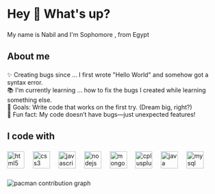 <h1 align="left">Hey 👋 What's up?</h1>

###

<p align="left">My name is Nabil and I'm Sophomore , from Egypt</p>

###

<h2 align="left">About me</h2>

###

<p align="left">✨ Creating bugs since ... I first wrote "Hello World" and somehow got a syntax error.<br>📚 I'm currently learning ... how to fix the bugs I created while learning something else.<br>🎯 Goals: Write code that works on the first try. (Dream big, right?)<br>🎲 Fun fact: My code doesn’t have bugs—just unexpected features!</p>

###

<h2 align="left">I code with</h2>

###

<div align="left">
  <img src="https://cdn.jsdelivr.net/gh/devicons/devicon/icons/html5/html5-original.svg" height="40" alt="html5 logo"  />
  <img width="12" />
  <img src="https://cdn.jsdelivr.net/gh/devicons/devicon/icons/css3/css3-original.svg" height="40" alt="css3 logo"  />
  <img width="12" />
  <img src="https://cdn.jsdelivr.net/gh/devicons/devicon/icons/javascript/javascript-original.svg" height="40" alt="javascript logo"  />
  <img width="12" />
  <img src="https://cdn.jsdelivr.net/gh/devicons/devicon/icons/nodejs/nodejs-original.svg" height="40" alt="nodejs logo"  />
  <img width="12" />
  <img src="https://cdn.jsdelivr.net/gh/devicons/devicon/icons/mongodb/mongodb-original.svg" height="40" alt="mongodb logo"  />
  <img width="12" />
  <img src="https://cdn.jsdelivr.net/gh/devicons/devicon/icons/cplusplus/cplusplus-original.svg" height="40" alt="cplusplus logo"  />
  <img width="12" />
  <img src="https://cdn.jsdelivr.net/gh/devicons/devicon/icons/java/java-original.svg" height="40" alt="java logo"  />
  <img width="12" />
  <img src="https://cdn.jsdelivr.net/gh/devicons/devicon/icons/mysql/mysql-original.svg" height="40" alt="mysql logo"  />
</div>

###

<picture>
  <source media="(prefers-color-scheme: dark)" srcset="https://raw.githubusercontent.com/nabilramyy/nabilramyy/output/pacman-contribution-graph-dark.svg">
  <source media="(prefers-color-scheme: light)" srcset="https://raw.githubusercontent.com/nabilramyy/nabilramyy/output/pacman-contribution-graph.svg">
  <img alt="pacman contribution graph" src="https://raw.githubusercontent.com/nabilramyy/nabilramyy/output/pacman-contribution-graph.svg">
</picture>
